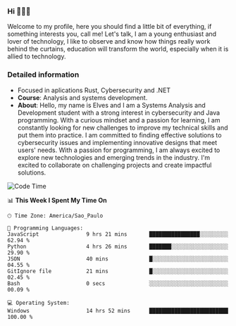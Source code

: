 


### Hi 🙋🏽‍♂️

Welcome to my profile, here you should find a little bit of everything, if something interests you, call me! Let's talk,
I am a young enthusiast and lover of technology, I like to observe and know how things really work behind the curtains, 
education will transform the world, especially when it is allied to technology.

### Detailed information
* Focused in aplications Rust, Cybersecurity and .NET
* **Course**: Analysis and systems development.
* **About**: Hello, my name is Elves and I am a Systems Analysis and Development student with a strong interest in cybersecurity and Java programming. With a curious mindset and a passion for learning, I am constantly looking for new challenges to improve my technical skills and put them into practice. I am committed to finding effective solutions to cybersecurity issues and implementing innovative designs that meet users' needs. With a passion for programming, I am always excited to explore new technologies and emerging trends in the industry. I'm excited to collaborate on challenging projects and create impactful solutions.

<!--START_SECTION:waka-->
![Code Time](http://img.shields.io/badge/Code%20Time-243%20hrs%2033%20mins-blue)

📊 **This Week I Spent My Time On** 

```text
🕑︎ Time Zone: America/Sao_Paulo

💬 Programming Languages: 
JavaScript               9 hrs 21 mins       ████████████████░░░░░░░░░   62.94 % 
Python                   4 hrs 26 mins       ███████░░░░░░░░░░░░░░░░░░   29.90 % 
JSON                     40 mins             █░░░░░░░░░░░░░░░░░░░░░░░░   04.55 % 
GitIgnore file           21 mins             █░░░░░░░░░░░░░░░░░░░░░░░░   02.45 % 
Bash                     0 secs              ░░░░░░░░░░░░░░░░░░░░░░░░░   00.09 % 

💻 Operating System: 
Windows                  14 hrs 52 mins      █████████████████████████   100.00 % 
```


<!--END_SECTION:waka-->


